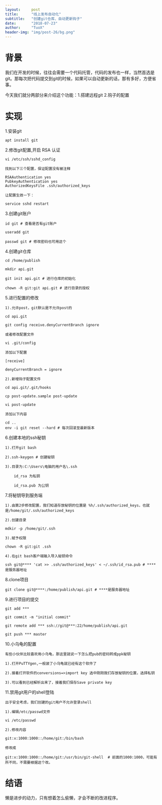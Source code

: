 ```yaml
---
layout:     post
title:      "线上发布自动化"
subtitle:   "创建git仓库、自动更新钩子"
date:       "2018-07-23"
author:     "TuoX"
header-img: "img/post-26/bg.png"
---
```


# 背景

我们在开发的时候，往往会需要一个代码托管，代码的发布也一样，当然首选是git。那每次把代码提交到git的时候，如果可以自动更新的话，那有多好，方便省事。

今天我们就分两部分来介绍这个功能：1.搭建远程git 2.钩子的配置

# 实现

1.安装git

    apt install git

2.修改git配置,开启 RSA 认证

    vi /etc/ssh/sshd_config

    找到以下三个配置，保证配置没有被注释

    RSAAuthentication yes
    PubkeyAuthentication yes
    AuthorizedKeysFile .ssh/authorized_keys

    让配置生效一下：

    service sshd restart

3.创建git账户
  
    id git # 查看是否有git账户

    useradd git 

    passwd git # 修改密码也可用这个

4.创建git仓库

    cd /home/publish

    mkdir api.git

    git init api.git # 进行仓库的初始化

    chown -R git:git api.git # 进行目录的授权

5.进行配置的修改

    1).允许post，git默认是不允许post的

    cd api.git

    git config receive.denyCurrentBranch ignore

    或者修改配置文件 

    vi .git/config

    添加以下配置

    [receive]
    
    denyCurrentBranch = ignore

    2).新增钩子配置文件

    cd api.git/.git/hooks

    cp post-update.sample post-update

    vi post-update

    添加以下内容

    cd ..
    env -i git reset --hard # 每次回滚至最新版本

6.创建本地的ssh秘钥

    1).打开git bash

    2).ssh-keygen # 创建秘钥

    3).目录为:C:\Users\电脑的用户名\.ssh

        id_rsa 为私钥

        id_rsa.pub 为公钥

7.将秘钥导到服务端

    1).由第2步修改配置，我们知道存放秘钥的位置是 %h/.ssh/authorized_keys，也就是/home/git/.ssh/authorized_keys

    2).创建目录

    mdkir -p /home/git/.ssh

    3).赋予权限

    chown -R git:git .ssh

    4).在git bash客户端输入导入秘钥命令

    ssh git@**** 'cat >> .ssh/authorized_keys' < ~/.ssh/id_rsa.pub # ****是服务器地址

8.clone项目

    git clone git@****:/home/publish/api.git # ****是服务器地址

9.进行项目的提交

    git add ***

    git commit -m "initial commit"

    git remote add *** ssh://git@***:22/home/publish/api.git

    git push *** master

10.小乌龟的配置

    有些小伙伴比较喜欢用小乌龟，那这里就说一下怎么把pub的密码转成ppk秘钥

    1).打开PuTTYgen,一般装了小乌龟就已经有这个软件了

    2).接着打开软件的conversions=>import key 选中刚刚我们存放秘钥的位置，选择私钥

    3).可以看到已经解析出来了，接着我们保存Save private key

11.禁用git用户的shell登陆

    出于安全考虑，我们创建的git用户不允许登录shell
    
    1).编辑/etc/passwd文件

    vi /etc/passwd

    2).修改内容

    git:x:1000:1000::/home/git:/bin/bash

    修改成
    
    git:x:1000:1000::/home/git:/usr/bin/git-shell  # 前面的1000:1000，可能有所不同，不需要根据这个改。

# 结语

懒是进步的动力，只有想着怎么偷懒，才会不断的改进程序。
